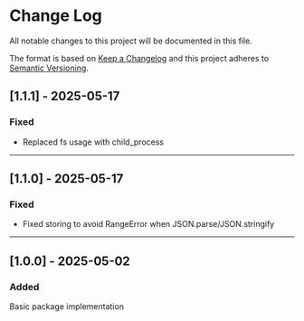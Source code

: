# Change Log

All notable changes to this project will be documented in this file.

The format is based on [Keep a Changelog](http://keepachangelog.com/)
and this project adheres to [Semantic Versioning](http://semver.org/).

## [1.1.1] - 2025-05-17

### Fixed
- Replaced fs usage with child_process

---
## [1.1.0] - 2025-05-17

### Fixed
- Fixed storing to avoid RangeError when JSON.parse/JSON.stringify

---

## [1.0.0] - 2025-05-02

### Added

Basic package implementation
